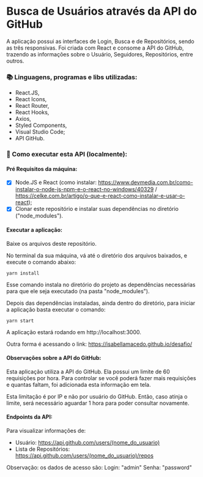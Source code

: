 # Busca de Usuários através da API do GitHub

A aplicação possui as interfaces de Login, Busca e de Repositórios, sendo as três responsivas.
Foi criada com React e consome a API do GitHub, trazendo as informações sobre o Usuário, Seguidores, Repositórios, entre outros.

### :books: Linguagens, programas e libs utilizadas:

- React.JS,
- React Icons,
- React Router,
- React Hooks,
- Axios,
- Styled Components,
- Visual Studio Code;
- API GitHub.

### :pushpin: Como executar esta API (localmente):

#### Pré Requisitos da máquina:

- [x] Node.JS e React (como instalar: https://www.devmedia.com.br/como-instalar-o-node-js-npm-e-o-react-no-windows/40329 / https://celke.com.br/artigo/o-que-e-react-como-instalar-e-usar-o-react);
- [x] Clonar este repositório e instalar suas dependências no diretório ("node_modules").

#### Executar a aplicação:

Baixe os arquivos deste repositório.

No terminal da sua máquina, vá até o diretório dos arquivos baixados, e execute o comando abaixo:

```
yarn install
```

Esse comando instala no diretório do projeto as dependências necessárias para que ele seja executado (na pasta "node_modules").

Depois das dependências instaladas, ainda dentro do diretório, para iniciar a aplicação basta executar o comando:

```
yarn start
```

A aplicação estará rodando em http://localhost:3000.

Outra forma é acessando o link: https://isabellamacedo.github.io/desafio/

#### Observações sobre a API do GitHub:

Esta aplicação utiliza a API do GitHub. Ela possui um limite de 60 requisições por hora. Para controlar se você poderá fazer mais requisições e quantas faltam, foi adicionada esta informação em tela.



Esta limitação é por IP e não por usuário do GitHub. Então, caso atinja o limite, será necessário aguardar 1 hora para poder consultar novamente.

#### Endpoints da API:

Para visualizar informações de:

- Usuário: https://api.github.com/users/(nome_do_usuario)
- Lista de Repositórios: https://api.github.com/users/(nome_do_usuario)/repos

Observação: os dados de acesso são:
Login: "admin"
Senha: "password"
